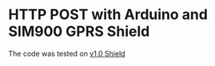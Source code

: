 # HTTP POST with Arduino and SIM900 GPRS Shield

The code was tested on [v1.0 Shield](http://www.seeedstudio.com/wiki/GPRS_Shield)
